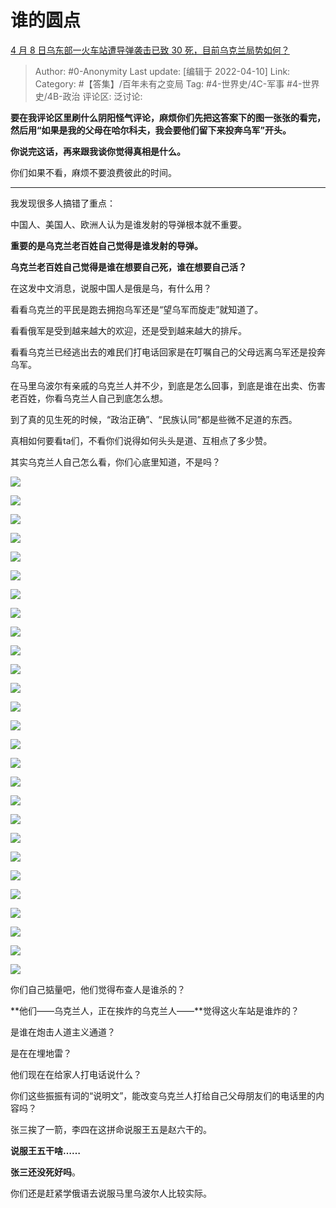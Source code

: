 # 谁的圆点
[4 月 8 日乌东部一火车站遭导弹袭击已致 30 死，目前乌克兰局势如何？](https://www.zhihu.com/question/526760724/answer/2431848519)

> Author: #0-Anonymity
> Last update: [编辑于 2022-04-10]
> Link:
> Category: #【答集】/百年未有之变局
> Tag: #4-世界史/4C-军事 #4-世界史/4B-政治
> 评论区:
> 泛讨论:

**要在我评论区里刷什么阴阳怪气评论，麻烦你们先把这答案下的图一张张的看完，然后用“如果是我的父母在哈尔科夫，我会要他们留下来投奔乌军”开头。**

**你说完这话，再来跟我谈你觉得真相是什么。**

你们如果不看，麻烦不要浪费彼此的时间。

---

我发现很多人搞错了重点：

中国人、美国人、欧洲人认为是谁发射的导弹根本就不重要。

**重要的是乌克兰老百姓自己觉得是谁发射的导弹。**

**乌克兰老百姓自己觉得是谁在想要自己死，谁在想要自己活？**

在这发中文消息，说服中国人是俄是乌，有什么用？

看看乌克兰的平民是跑去拥抱乌军还是“望乌军而旋走”就知道了。

看看俄军是受到越来越大的欢迎，还是受到越来越大的排斥。

看看乌克兰已经逃出去的难民们打电话回家是在叮嘱自己的父母远离乌军还是投奔乌军。

在马里乌波尔有亲戚的乌克兰人并不少，到底是怎么回事，到底是谁在出卖、伤害老百姓，你看乌克兰人自己到底怎么想。

到了真的见生死的时候，“政治正确”、“民族认同”都是些微不足道的东西。

真相如何要看ta们，不看你们说得如何头头是道、互相点了多少赞。

其实乌克兰人自己怎么看，你们心底里知道，不是吗？

![](https://pic3.zhimg.com/50/v2-5c1561ea10f40f9a40f9429fcad87a40_720w.jpg?source=1940ef5c)

![](https://pica.zhimg.com/50/v2-c5648d96caebf5c607bdcf8a0e36c8e7_720w.jpg?source=1940ef5c)

![](https://pic2.zhimg.com/50/v2-aec9b524febe3408d4e0d6303ba5bd40_720w.jpg?source=1940ef5c)

![](https://pica.zhimg.com/50/v2-87fa11dadc3fdc708ee029f121aeead7_720w.jpg?source=1940ef5c)

![](https://pica.zhimg.com/50/v2-89e90e1a8017287a1a51a1e3f588a119_720w.jpg?source=1940ef5c)

![](https://pic3.zhimg.com/50/v2-f59159504b8eaf26a193ec3021b262a8_720w.jpg?source=1940ef5c)

![](https://pic2.zhimg.com/50/v2-830b0f2e28747098358721934f57522b_720w.jpg?source=1940ef5c)

![](https://pic2.zhimg.com/50/v2-04c6ed438c8b0cab45429586c3196fb0_720w.jpg?source=1940ef5c)

![](https://pic1.zhimg.com/50/v2-37d3c18188814c81e402bda3ac1db4c7_720w.jpg?source=1940ef5c)

![](https://pic1.zhimg.com/50/v2-9a9833fa2e75451cfee1e4d0407da6aa_720w.jpg?source=1940ef5c)

![](https://pic3.zhimg.com/50/v2-6d057f3818120d21da529699cb08f43a_720w.jpg?source=1940ef5c)

![](https://pic2.zhimg.com/50/v2-5bf74fddb83248b34efe7cdc37d49886_720w.jpg?source=1940ef5c)

![](https://pic1.zhimg.com/50/v2-c2252899648f5a954f86c56bc50a542f_720w.jpg?source=1940ef5c)

![](https://pica.zhimg.com/50/v2-344ebe40759d57df047bf6a2dfc8cbd5_720w.jpg?source=1940ef5c)

![](https://pic2.zhimg.com/50/v2-b2d68d6a0072a8294d7e7db1516df77a_720w.jpg?source=1940ef5c)

![](https://pic3.zhimg.com/50/v2-2e90f641eb1420ce29fd24ee34124d62_720w.jpg?source=1940ef5c)

![](https://pic2.zhimg.com/50/v2-48fe581b1757edb9666357e25a11605f_720w.jpg?source=1940ef5c)

![](https://pic3.zhimg.com/50/v2-5c496b295bec425b1a98c43c8159ae79_720w.jpg?source=1940ef5c)

![](https://pic1.zhimg.com/50/v2-e14c4182165ddf9948b0b8d030dec4ab_720w.jpg?source=1940ef5c)

![](https://pica.zhimg.com/50/v2-f404db26f359136525b31315921d344d_720w.jpg?source=1940ef5c)

![](https://pic1.zhimg.com/50/v2-44ddf7d67dae41230e524ded3f4a7a11_720w.jpg?source=1940ef5c)

![](https://pic3.zhimg.com/50/v2-0d3765edfdffb3e863953ab330e01ee5_720w.jpg?source=1940ef5c)

![](https://pica.zhimg.com/50/v2-1c229f7ea0f01607173254e13fb7f0c8_720w.jpg?source=1940ef5c)

![](https://pic3.zhimg.com/50/v2-9d0e67d8d6b42b5110191ab144625a31_720w.jpg?source=1940ef5c)

![](https://pic2.zhimg.com/50/v2-cbeb7c8e7672c81a93a2c49a85ade622_720w.jpg?source=1940ef5c)

![](https://pic1.zhimg.com/50/v2-5e59ac16f33e812a94b12cac874b4e3d_720w.jpg?source=1940ef5c)

![](https://pic2.zhimg.com/50/v2-a3e382c8fb085e8ffe833cb84636a02d_720w.jpg?source=1940ef5c)

你们自己掂量吧，他们觉得布查人是谁杀的？

**他们——乌克兰人，正在挨炸的乌克兰人——**觉得这火车站是谁炸的？

是谁在炮击人道主义通道？

是在在埋地雷？

他们现在在给家人打电话说什么？

你们这些振振有词的“说明文”，能改变乌克兰人打给自己父母朋友们的电话里的内容吗？

张三挨了一箭，李四在这拼命说服王五是赵六干的。

**说服王五干啥……**

**张三还没死好吗**。

你们还是赶紧学俄语去说服马里乌波尔人比较实际。
